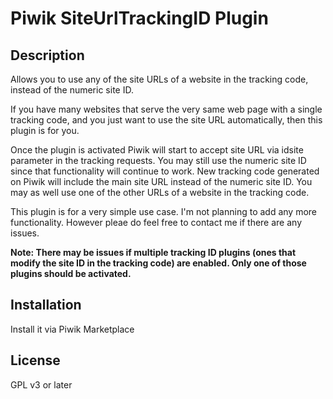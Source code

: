 # Piwik SiteUrlTrackingID Plugin

## Description

Allows you to use any of the site URLs of a website in the tracking code, instead of the numeric site ID.

If you have many websites that serve the very same web page with a single tracking code, and you just want to use the site URL automatically, then this plugin is for you.

Once the plugin is activated Piwik will start to accept site URL via idsite parameter in the tracking requests. You may still use the numeric site ID since that functionality will continue to work. New tracking code generated on Piwik will include the main site URL instead of the numeric site ID. You may as well use one of the other URLs of a website in the tracking code.

This plugin is for a very simple use case. I'm not planning to add any more functionality. However pleae do feel free to contact me if there are any issues.

**Note: There may be issues if multiple tracking ID plugins (ones that modify the site ID in the tracking code) are enabled. Only one of those plugins should be activated.**

## Installation

Install it via Piwik Marketplace

## License

GPL v3 or later